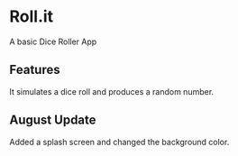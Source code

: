 # Roll.it

A basic Dice Roller App

## Features
It simulates a dice roll and produces a random number.

## August Update
Added a splash screen and changed the background color.

